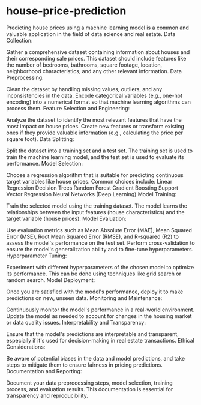 # house-price-prediction
Predicting house prices using a machine learning model is a common and valuable application in the field of data science and real estate. 
Data Collection:

Gather a comprehensive dataset containing information about houses and their corresponding sale prices. This dataset should include features like the number of bedrooms, bathrooms, square footage, location, neighborhood characteristics, and any other relevant information.
Data Preprocessing:

Clean the dataset by handling missing values, outliers, and any inconsistencies in the data.
Encode categorical variables (e.g., one-hot encoding) into a numerical format so that machine learning algorithms can process them.
Feature Selection and Engineering:

Analyze the dataset to identify the most relevant features that have the most impact on house prices.
Create new features or transform existing ones if they provide valuable information (e.g., calculating the price per square foot).
Data Splitting:

Split the dataset into a training set and a test set. The training set is used to train the machine learning model, and the test set is used to evaluate its performance.
Model Selection:

Choose a regression algorithm that is suitable for predicting continuous target variables like house prices. Common choices include:
Linear Regression
Decision Trees
Random Forest
Gradient Boosting
Support Vector Regression
Neural Networks (Deep Learning)
Model Training:

Train the selected model using the training dataset. The model learns the relationships between the input features (house characteristics) and the target variable (house prices).
Model Evaluation:

Use evaluation metrics such as Mean Absolute Error (MAE), Mean Squared Error (MSE), Root Mean Squared Error (RMSE), and R-squared (R2) to assess the model's performance on the test set.
Perform cross-validation to ensure the model's generalization ability and to fine-tune hyperparameters.
Hyperparameter Tuning:

Experiment with different hyperparameters of the chosen model to optimize its performance. This can be done using techniques like grid search or random search.
Model Deployment:

Once you are satisfied with the model's performance, deploy it to make predictions on new, unseen data.
Monitoring and Maintenance:

Continuously monitor the model's performance in a real-world environment. Update the model as needed to account for changes in the housing market or data quality issues.
Interpretability and Transparency:

Ensure that the model's predictions are interpretable and transparent, especially if it's used for decision-making in real estate transactions.
Ethical Considerations:

Be aware of potential biases in the data and model predictions, and take steps to mitigate them to ensure fairness in pricing predictions.
Documentation and Reporting:

Document your data preprocessing steps, model selection, training process, and evaluation results. This documentation is essential for transparency and reproducibility.

